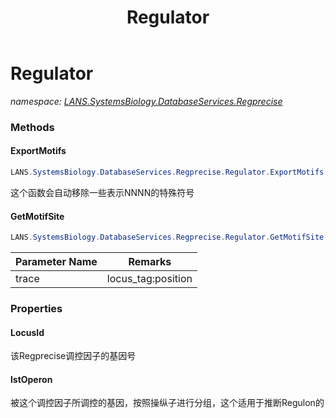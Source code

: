 ﻿---
title: Regulator
---

# Regulator
_namespace: [LANS.SystemsBiology.DatabaseServices.Regprecise](N-LANS.SystemsBiology.DatabaseServices.Regprecise.html)_





### Methods

#### ExportMotifs
```csharp
LANS.SystemsBiology.DatabaseServices.Regprecise.Regulator.ExportMotifs
```
这个函数会自动移除一些表示NNNN的特殊符号

#### GetMotifSite
```csharp
LANS.SystemsBiology.DatabaseServices.Regprecise.Regulator.GetMotifSite(System.String)
```


|Parameter Name|Remarks|
|--------------|-------|
|trace|locus_tag:position|



### Properties

#### LocusId
该Regprecise调控因子的基因号
#### lstOperon
被这个调控因子所调控的基因，按照操纵子进行分组，这个适用于推断Regulon的
